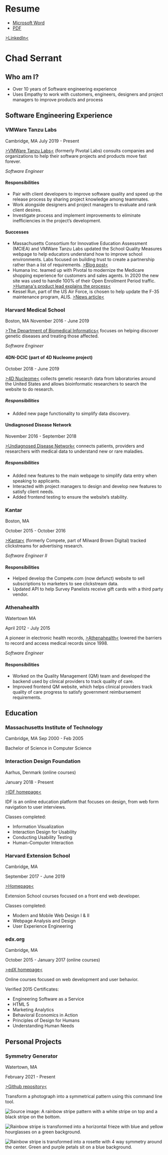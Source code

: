 # Resume
- [Microsoft Word](https://filedn.com/lTPv2PNvi3Mk1DQSsInvIG5/Resume/2021-09-19-Chad-Serrant-Resume.docx)
- [PDF](https://filedn.com/lTPv2PNvi3Mk1DQSsInvIG5/Resume/2021-09-19-Chad-Serrant-Resume.pdf)

[>LinkedIn<](https://www.linkedin.com/in/chad-serrant-08205514/)

# Chad Serrant
## Who am I?
- Over 10 years of Software engineering experience
- Uses Empathy to work with customers, engineers, designers and project managers to improve products and process

## Software Engineering Experience
### VMWare Tanzu Labs
Cambridge, MA
July 2019 - Present

[>VMWare Tanzu Labs<](https://tanzu.vmware.com/labs) (formerly Pivotal Labs) consults companies and organizations to help their software projects and products move fast forever.

*Software Engineer*

#### Responsibilities
- Pair with client developers to improve software quality and speed up the release process by sharing project knowledge among teammates.
- Work alongside designers and project managers to evaluate and rank client desires.
- Investigate process and implement improvements to eliminate inefficiencies in the project’s development.
#### Successes
- Massachusetts Consortium for Innovative Education Assessment (MCIEA) and VMWare Tanzu Labs updated the School Quality Measures webpage to help educators understand how to improve school environments. Labs focused on building trust to create a partnership rather than a list of requirements.  [>Blog post<](https://tanzu.vmware.com/content/blog/mciea-vmware-tanzu-labs-school-quality-measures)
- Humana Inc. teamed up with Pivotal to modernize the Medicare shopping experience for customers and sales agents. In 2020 the new site was used to handle 100% of their Open Enrollment Period traffic. [>Humana's product lead explains the process<](https://tanzu.vmware.com/content/videos/how-vmware-tanzu-enhanced-this-insurance-company-s-medicare-digital-enrollment-experience)
- Kessel Run, part of the US Air Force, is chosen to help update the F-35 maintenance program, ALIS. [>News article<](https://www.airforcemag.com/f-35-program-dumps-alis-for-odin/)

### Harvard Medical School
Boston, MA
November 2016 - June 2019

[>The Department of Biomedical Informatics<](https://dbmi.hms.harvard.edu/) focuses on helping discover genetic diseases and treating those affected.

*Software Engineer*

#### 4DN-DCIC (part of 4D Nucleome project)
October 2018 - June 2019

[>4D Nucleome<](https://compbio.hms.harvard.edu/4dn-dcic) collects genetic research data from laboratories around the United States and allows bioinformatic researchers to search the website to do research.

##### Responsibilities
- Added new page functionality to simplify data discovery.

#### Undiagnosed Disease Network
November 2016 - September 2018

[>Undiagnosed Disease Network<](https://undiagnosed.hms.harvard.edu/) connects patients, providers and researchers with medical 
data to understand new or rare maladies. 

##### Responsibilities
- Added new features to the main webpage to simplify data entry when speaking to applicants.
- Interacted with project managers to design and develop new features to satisfy client needs.
- Added frontend testing to ensure the website’s stability.

### Kantar
Boston, MA

October 2015 - October 2016

[>Kantar<](https://www.kantar.com/north-america) (formerly Compete, part of Milward Brown Digital) tracked clickstreams for advertising research.

*Software Engineer II*

#### Responsibilities
- Helped develop the Compete.com (now defunct) website to sell subscriptions to marketers to see clickstream data.
- Updated API to help Survey Panelists receive gift cards with a third party vendor.

### Athenahealth
Watertown MA

April 2012 - July 2015

A pioneer in electronic health records, [>Athenahealth<](https://www.athenahealth.com/) lowered the barriers to record and access medical records since 1998.

*Software Engineer*

#### Responsibilities
- Worked on the Quality Management (QM) team and developed the backend used by clinical providers to track quality of care.
- Improved frontend QM website, which helps clinical providers track quality of care progress to satisfy government reimbursement requirements.

## Education
### Massachusetts Institute of Technology
Cambridge, MA
Sep 2000 - Feb 2005

Bachelor of Science in Computer Science

### Interaction Design Foundation
Aarhus, Denmark (online courses)

January 2018 - Present

[>IDF homepage<](https://www.interaction-design.org/)

IDF is an online education platform that focuses on design, from web form navigation to user interviews.

Classes completed:
- Information Visualization
- Interaction Design for Usability
- Conducting Usability Testing
- Human-Computer Interaction

### Harvard Extension School
Cambridge, MA

September 2017 - June 2019

[>Homepage<](https://extension.harvard.edu/)

Extension School courses focused on a front end web developer.

Classes completed: 
- Modern and Mobile Web Design I & II
- Webpage Analysis and Design
- User Experience Engineering

### edx.org
Cambridge, MA

October 2015 - January 2017 (online courses)

[>edX homepage<](https://www.edx.org/)

Online courses focused on web development and user behavior.

Verified 2015 Certificates: 
- Engineering Software as a Service 
- HTML 5
- Marketing Analytics
- Behavioral Economics in Action 
- Principles of Design for Humans
- Understanding Human Needs

## Personal Projects
### Symmetry Generator
Watertown, MA

February 2021 - Present

[>Github repository<](https://github.com/Chadius/creating-symmetry/)

Transform a photograph into a symmetrical pattern using this command line tool.

![Source image: A rainbow stripe pattern with a white stripe on top and a black stripe on the bottom.](https://github.com/Chadius/creating-symmetry/raw/main/example/rainbow_stripe.png)

![Rainbow stripe is transformed into a horizontal frieze with blue and yellow hourglasses on a green background.](https://github.com/Chadius/creating-symmetry/raw/main/example/friezes/rainbow_stripe_frieze_p11m_and_p11g.png)

![Rainbow stripe is transformed into a rosette with 4 way symmetry around the center. Green and purple petals sit on a blue background.](https://github.com/Chadius/creating-symmetry/raw/main/example/rosettes/rainbow_stripe_rosette_2.png)
